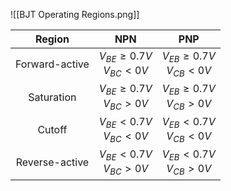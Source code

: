 ![[BJT Operating Regions.png]]

|     Region     |                  NPN                  |                  PNP                  |
| :------------: | :-----------------------------------: | :-----------------------------------: |
| Forward-active | $V_{BE} \geq 0.7V$ <br> $V_{BC} < 0V$ | $V_{EB} \geq 0.7V$ <br> $V_{CB} < 0V$ |
|   Saturation   | $V_{BE} \geq 0.7V$ <br> $V_{BC} > 0V$ | $V_{EB} \geq 0.7V$ <br> $V_{CB} > 0V$ |
|     Cutoff     |  $V_{BE} < 0.7V$ <br> $V_{BC} < 0V$   |  $V_{EB} < 0.7V$ <br> $V_{CB} < 0V$   |
| Reverse-active |  $V_{BE} < 0.7V$ <br> $V_{BC} > 0V$   |  $V_{EB} < 0.7V$ <br> $V_{CB} > 0V$   |
